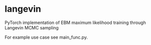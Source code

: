 # langevin
PyTorch implementation of EBM maximum likelihood training through Langevin MCMC sampling

For example use case see main_func.py.
